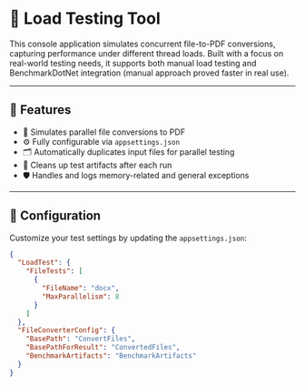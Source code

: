 # 🚀 Load Testing Tool

This console application simulates concurrent file-to-PDF conversions, capturing performance under different thread loads. Built with a focus on real-world testing needs, it supports both manual load testing and BenchmarkDotNet integration (manual approach proved faster in real use).

---

## 🔧 Features

- 🧵 Simulates parallel file conversions to PDF  
- ⚙️ Fully configurable via `appsettings.json`  
- 🗂️ Automatically duplicates input files for parallel testing  
- 🧹 Cleans up test artifacts after each run  
- 🛡️ Handles and logs memory-related and general exceptions  

---

## 📁 Configuration

Customize your test settings by updating the `appsettings.json`:

```json
{
  "LoadTest": {
    "FileTests": [
      {
        "FileName": "docx",
        "MaxParallelism": 8
      }
    ]
  },
  "FileConverterConfig": {
    "BasePath": "ConvertFiles",
    "BasePathForResult": "ConvertedFiles",
    "BenchmarkArtifacts": "BenchmarkArtifacts"
  }
}
